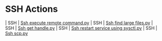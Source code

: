 

 # SSH Actions 

| SSH | [Ssh execute remote command.py](https://github.com/unskript/Awesome-CloudOps-Automation/tree/master/SSH/legos/ssh_execute_remote_command) 
| SSH | [Ssh find large files.py](https://github.com/unskript/Awesome-CloudOps-Automation/tree/master/SSH/legos/ssh_find_large_files) 
| SSH | [Ssh get handle.py](https://github.com/unskript/Awesome-CloudOps-Automation/tree/master/SSH/legos/ssh_get_handle) 
| SSH | [Ssh restart service using sysctl.py](https://github.com/unskript/Awesome-CloudOps-Automation/tree/master/SSH/legos/ssh_restart_service_using_sysctl) 
| SSH | [Ssh scp.py](https://github.com/unskript/Awesome-CloudOps-Automation/tree/master/SSH/legos/ssh_scp) 
